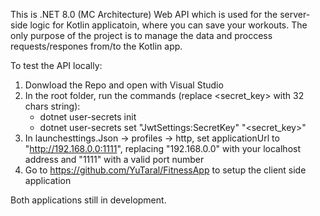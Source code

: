 This is .NET 8.0 (MC Architecture) Web API which is used for the server-side logic for Kotlin applicatoin, where you can save your workouts. 
The only purpose of the project is to manage the data and proccess requests/respones from/to the Kotlin app.


To test the API locally:
1. Donwload the Repo and open with Visual Studio
2. In the root folder, run the commands (replace <secret_key> with 32 chars string):
	- dotnet user-secrets init
	- dotnet user-secrets set "JwtSettings:SecretKey" "<secret_key>"
3. In launchesttings.Json -> profiles -> http, set applicationUrl to "http://192.168.0.0:1111", 
   replacing "192.168.0.0" with your localhost address and "1111" with a valid port number
4. Go to https://github.com/YuTaral/FitnessApp to setup the client side application

Both applications still in development.
